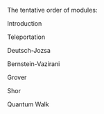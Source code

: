 The tentative order of modules:

Introduction

Teleportation

Deutsch-Jozsa

Bernstein-Vazirani

Grover

Shor

Quantum Walk

